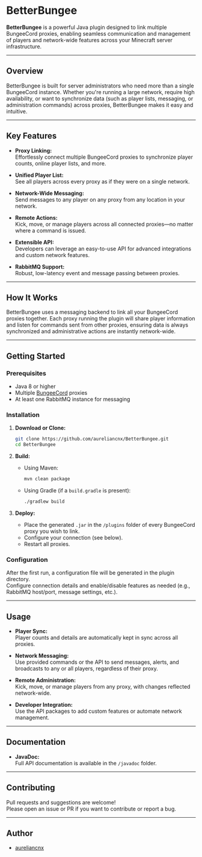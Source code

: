 # BetterBungee

**BetterBungee** is a powerful Java plugin designed to link multiple BungeeCord proxies, enabling seamless communication and management of players and network-wide features across your Minecraft server infrastructure.

---

## Overview

BetterBungee is built for server administrators who need more than a single BungeeCord instance. Whether you're running a large network, require high availability, or want to synchronize data (such as player lists, messaging, or administration commands) across proxies, BetterBungee makes it easy and intuitive.

---

## Key Features

- **Proxy Linking:**  
  Effortlessly connect multiple BungeeCord proxies to synchronize player counts, online player lists, and more.

- **Unified Player List:**  
  See all players across every proxy as if they were on a single network.

- **Network-Wide Messaging:**  
  Send messages to any player on any proxy from any location in your network.

- **Remote Actions:**  
  Kick, move, or manage players across all connected proxies—no matter where a command is issued.

- **Extensible API:**  
  Developers can leverage an easy-to-use API for advanced integrations and custom network features.

- **RabbitMQ Support:**  
  Robust, low-latency event and message passing between proxies.

---

## How It Works

BetterBungee uses a messaging backend to link all your BungeeCord proxies together. Each proxy running the plugin will share player information and listen for commands sent from other proxies, ensuring data is always synchronized and administrative actions are instantly network-wide.

---

## Getting Started

### Prerequisites

- Java 8 or higher
- Multiple [BungeeCord](https://www.spigotmc.org/wiki/bungeecord/) proxies
- At least one RabbitMQ instance for messaging

### Installation

1. **Download or Clone:**
   ```sh
   git clone https://github.com/aureliancnx/BetterBungee.git
   cd BetterBungee
   ```

2. **Build:**
   - Using Maven:
     ```sh
     mvn clean package
     ```
   - Using Gradle (if a `build.gradle` is present):
     ```sh
     ./gradlew build
     ```

3. **Deploy:**
   - Place the generated `.jar` in the `/plugins` folder of every BungeeCord proxy you wish to link.
   - Configure your connection (see below).
   - Restart all proxies.

### Configuration

After the first run, a configuration file will be generated in the plugin directory.  
Configure connection details and enable/disable features as needed (e.g., RabbitMQ host/port, message settings, etc.).

---

## Usage

- **Player Sync:**  
  Player counts and details are automatically kept in sync across all proxies.

- **Network Messaging:**  
  Use provided commands or the API to send messages, alerts, and broadcasts to any or all players, regardless of their proxy.

- **Remote Administration:**  
  Kick, move, or manage players from any proxy, with changes reflected network-wide.

- **Developer Integration:**  
  Use the API packages to add custom features or automate network management.

---

## Documentation

- **JavaDoc:**  
  Full API documentation is available in the `/javadoc` folder.

---

## Contributing

Pull requests and suggestions are welcome!  
Please open an issue or PR if you want to contribute or report a bug.

---

## Author

- [aureliancnx](https://github.com/aureliancnx)
